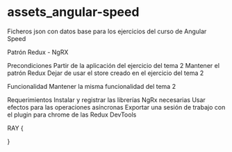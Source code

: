 # assets_angular-speed
Ficheros json con datos base para los ejercicios del curso de Angular Speed

Patrón Redux - NgRX

Precondiciones
   Partir de la aplicación del ejercicio del tema 2
   Mantener el patrón Redux
   Dejar de usar el store creado en el ejercicio del tema 2

Funcionalidad
   Mantener la misma funcionalidad del tema 2

Requerimientos
   Instalar y registrar las librerías NgRx necesarias
   Usar efectos para las operaciones asíncronas
   Exportar una sesión de trabajo con el plugin para chrome de las Redux DevTools




RAY {

}